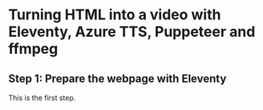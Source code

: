 # Turning HTML into a video with Eleventy, Azure TTS, Puppeteer and ffmpeg

## Step 1: Prepare the webpage with Eleventy

This is the first step.

